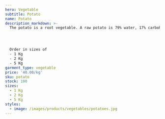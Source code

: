 ```yaml
---
hero: Vegetable
subtitle: Potato
name: Potato
description_markdown: >-
  The potato is a root vegetable. A raw potato is 79% water, 17% carbohydrates (88% is starch), 2% protein, and contains negligible fat and is a rich source of vitamin B6 and vitamin C. This is from Wikipedia.




  Order in sizes of
  - 1 Kg
  - 2 Kg
  - 5 Kg
garment_type: vegetable
price: '40.00/kg'
sku: potato
stock: 100
sizes:
  - 1 Kg
  - 2 Kg
  - 5 Kg
styles:
  - image: /images/products/vegetables/potatoes.jpg
---
```

